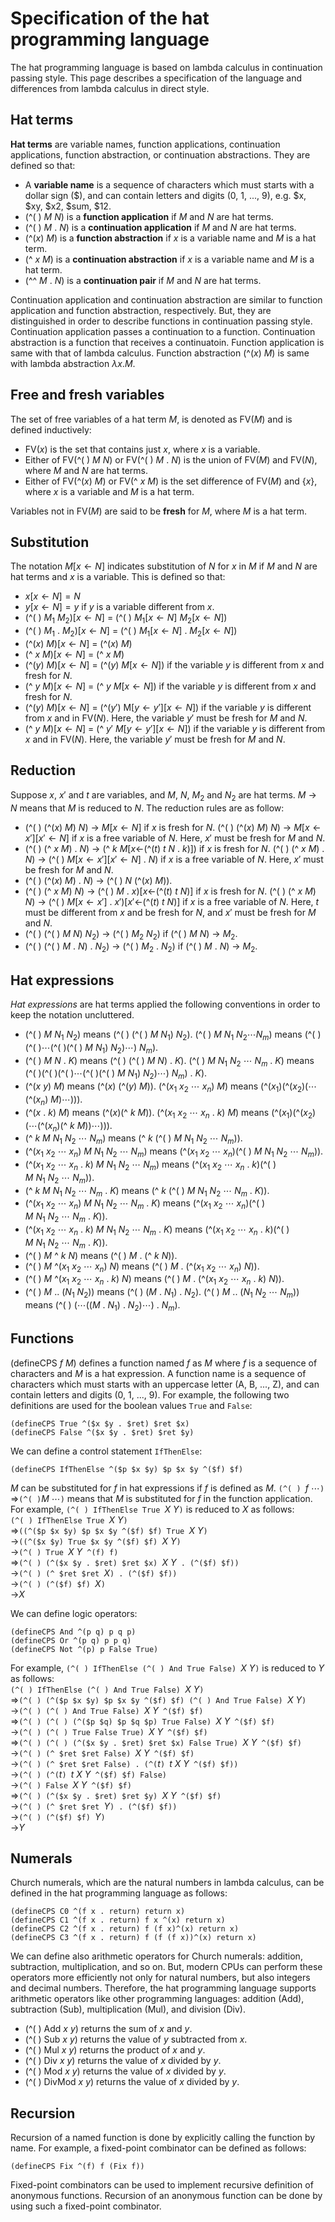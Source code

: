 # Specification of the hat programming language

The hat programming language is based on lambda calculus in continuation passing style.
This page describes a specification of the language and differences from lambda calculus in direct style.

## Hat terms

**Hat terms** are variable names, function applications, continuation applications, function abstraction, or continuation abstractions.
They are defined so that:
- A **variable name** is a sequence of characters which must starts with a dollar sign (\$), and can contain letters and digits (0, 1, ..., 9), e.g. $x, $xy, $x2, \$sum, \$12.
- (^( ) $M$ $N$) is a **function application** if $M$ and $N$ are hat terms.
- (^( ) $M$ . $N$) is a **continuation application** if $M$ and $N$ are hat terms.
- (^($x$) $M$) is a **function abstraction** if $x$ is a variable name and $M$ is a hat term.
- (^ $x\ M$) is a **continuation abstraction** if $x$ is a variable name and $M$ is a hat term.
- (^^ $M$ . $N$) is a **continuation pair** if $M$ and $N$ are hat terms.

Continuation application and continuation abstraction are similar to function application and function abstraction, respectively.
But, they are distinguished in order to describe functions in continuation passing style.
Continuation application passes a continuation to a function.
Continuation abstraction is a function that receives a continuatoin.
Function application is same with that of lambda calculus.
Function abstraction (^($x$) $M$) is same with lambda abstraction $\lambda x. M$.

## Free and fresh variables

The set of free variables of a hat term $M$, is denoted as FV($M$) and is defined inductively:
- FV($x$) is the set that contains just $x$, where $x$ is a variable.
- Either of FV(^( ) $M\ N$) or FV(^( ) $M\ .\ N$) is the union of FV($M$) and FV($N$), where $M$ and $N$ are hat terms.
- Either of FV(^($x$) $M$) or FV(^ $x\ M$) is the set difference of FV($M$) and $\{x\}$, where $x$ is a variable and $M$ is a hat term.

Variables not in FV($M$) are said to be **fresh** for $M$, where $M$ is a hat term.

## Substitution

The notation $M[x\leftarrow N]$ indicates substitution of $N$ for $x$ in $M$ if $M$ and $N$ are hat terms and $x$ is a variable.
This is defined so that:
- $x[x\leftarrow N] = N$
- $y[x\leftarrow N] = y$ if $y$ is a variable different from $x$.
- (^( ) $M_1\ M_2$)[$x\leftarrow N$] = (^( ) $M_1[x\leftarrow N]\ M_2[x\leftarrow N]$)
- (^( ) $M_1\ .\ M_2$)[$x\leftarrow N$] = (^( ) $M_1[x\leftarrow N]\ .\ M_2[x\leftarrow N]$)
- (^($x$) $M$)[$x\leftarrow N$] = (^($x$) $M$)
- (^ $x\ M$)[$x\leftarrow N$] = (^ $x\ M$)
- (^($y$) $M$)[$x\leftarrow N$] = (^($y$) $M$[$x\leftarrow N$]) if the variable $y$ is different from $x$ and fresh for $N$.
- (^ $y\ M$)[$x\leftarrow N$] = (^ $y\ M$[$x\leftarrow N$]) if the variable $y$ is different from $x$ and fresh for $N$.
- (^($y$) $M$)[$x\leftarrow N$] = (^($y'$) M[$y\leftarrow y'$][$x\leftarrow N$]) if the variable $y$ is different from $x$ and in FV($N$).
Here, the variable $y'$ must be fresh for $M$ and $N$.
- (^ $y\ M$)[$x\leftarrow N$] = (^ $y'\ M[y\leftarrow y'][x\leftarrow N]$) if the variable $y$ is different from $x$ and in FV($N$).
Here, the variable $y'$ must be fresh for $M$ and $N$.

## Reduction

Suppose $x$, $x'$ and $t$ are variables, and $M$, $N$, $M_2$ and $N_2$ are hat terms.
$M$ &rarr; $N$ means that $M$ is reduced to $N$.
The reduction rules are as follow:
- (^( ) (^($x$) $M$) $N$) &rarr; $M$[$x\leftarrow N$] if $x$ is fresh for $N$.
(^( ) (^($x$) $M$) $N$) &rarr; $M$[$x\leftarrow x'$][$x'\leftarrow N$] if $x$ is a free variable of $N$.
Here, $x'$ must be fresh for $M$ and $N$.
- (^( ) (^ $x$ $M$) . $N$) &rarr; (^ $k$ $M$[$x\leftarrow$(^($t$) $t$ $N$ . $k$)]) if $x$ is fresh for $N$.
(^( ) (^ $x$ $M$) . $N$) &rarr; (^( ) $M$[$x\leftarrow x'$][$x'\leftarrow N$] . $N$) if $x$ is a free variable of $N$.
Here, $x'$ must be fresh for $M$ and $N$.
- (^( ) (^($x$) $M$) . $N$) &rarr; (^( ) $N$ (^($x$) $M$)).
- (^( ) (^ $x$ $M$) $N$) &rarr; (^( ) $M$ . $x$)[$x\leftarrow$(^($t$) $t$ $N$)] if $x$ is fresh for $N$.
(^( ) (^ $x$ $M$) $N$) &rarr; (^( ) $M$[$x\leftarrow x'$] . $x'$)[$x'\leftarrow$(^($t$) $t$ $N$)] if $x$ is a free variable of $N$.
Here, $t$ must be different from $x$ and be fresh for $N$, and $x'$ must be fresh for $M$ and $N$.
- (^( ) (^( ) $M$ $N$) $N_2$) &rarr; (^( ) $M_2$ $N_2$) if (^( ) $M$ $N$) &rarr; $M_2$.
- (^( ) (^( ) $M$ . $N$) . $N_2$) &rarr; (^( ) $M_2$ . $N_2$) if (^( ) $M$ . $N$) &rarr; $M_2$.

## Hat expressions

*Hat expressions* are hat terms applied the following conventions in order to keep the notation uncluttered.
- (^( ) $M\ N_1\ N_2$) means (^( ) (^( ) $M\ N_1$) $N_2$).
(^( ) $M\ N_1\ N_2 \cdots N_m$) means (^( )(^( )$\cdots$(^( )(^( ) $M\ N_1$) $N_2$)$\cdots$) $N_m$).
- (^( ) $M\ N\ .\ K$) means (^( ) (^( ) $M\ N$) . $K$).
(^( ) $M\ N_1\ N_2\ \cdots\ N_m\ .\ K$) means (^( )(^( )(^( )$\cdots$(^( )(^( ) $M\ N_1$) $N_2$)$\cdots$) $N_m$) . $K$).
- (^($x\ y$) $M$) means (^($x$) (^($y$) $M$)).
(^($x_1\ x_2\ \cdots\ x_n$) $M$) means (^($x_1$)(^($x_2$)($\cdots$(^($x_n$) $M$)$\cdots$))).
- (^($x$ . $k$) $M$) means (^($x$)(^ $k$ $M$)).
(^($x_1\ x_2\ \cdots\ x_n\ .\ k$) $M$) means (^($x_1$)(^($x_2$)($\cdots$(^($x_n$)(^ $k\ M$))$\cdots$))).
- (^ $k\ M\ N_1\ N_2\ \cdots\ N_m$) means (^ $k$ (^( ) $M\ N_1\ N_2\ \cdots\ N_m$)).
- (^($x_1\ x_2\ \cdots\ x_n$) $M\ N_1\ N_2\ \cdots\ N_m$) means (^($x_1\ x_2\ \cdots\ x_n$)(^( ) $M\ N_1\ N_2\ \cdots\ N_m$)).
- (^($x_1\ x_2\ \cdots\ x_n\ .\ k$) $M\ N_1\ N_2\ \cdots\ N_m$) means (^($x_1\ x_2\ \cdots\ x_n\ .\ k$)(^( ) $M\ N_1\ N_2\ \cdots\ N_m$)).
- (^ $k\ M\ N_1\ N_2\ \cdots\ N_m\ .\ K$) means (^ $k$ (^( ) $M\ N_1\ N_2\ \cdots\ N_m\ .\ K$)).
- (^($x_1\ x_2\ \cdots\ x_n$) $M\ N_1\ N_2\ \cdots\ N_m\ .\ K$) means (^($x_1\ x_2\ \cdots\ x_n$)(^( ) $M\ N_1\ N_2\ \cdots\ N_m\ .\ K$)).
- (^($x_1\ x_2\ \cdots\ x_n\ .\ k$) $M\ N_1\ N_2\ \cdots\ N_m\ .\ K$) means (^($x_1\ x_2\ \cdots\ x_n\ .\ k$)(^( ) $M\ N_1\ N_2\ \cdots\ N_m\ .\ K$)).
- (^( ) $M$ ^ $k\ N$) means (^( ) $M$ . (^ $k\ N$)).
- (^( ) $M$ ^($x_1\ x_2\ \cdots\ x_n$) $N$) means (^( ) $M$ . (^($x_1\ x_2\ \cdots\ x_n$) $N$)).
- (^( ) $M$ ^($x_1\ x_2\ \cdots\ x_n\ .\ k$) $N$) means (^( ) $M$ . (^($x_1\ x_2\ \cdots\ x_n\ .\ k$) $N$)).
- (^( ) $M\ ..\ (N_1\ N_2)$) means (^( ) $(M\ .\ N_1)\ .\ N_2$).
(^( ) $M\ ..\ (N_1\ N_2\ \cdots\ N_m)$) means (^( ) $(\cdots((M\ .\ N_1)\ .\ N_2) \cdots)\ .\ N_m$).

## Functions

(defineCPS $f\ M$) defines a function named $f$ as $M$ where $f$ is a sequence of characters and $M$ is a hat expression.
A function name is a sequence of characters which must starts with an uppercase letter (A, B, ..., Z), and can contain letters and digits (0, 1, ..., 9).
For example, the following two definitions are used for the boolean values `True` and `False`:
```
(defineCPS True ^($x $y . $ret) $ret $x)
(defineCPS False ^($x $y . $ret) $ret $y)
```
We can define a control statement `IfThenElse`:
```
(defineCPS IfThenElse ^($p $x $y) $p $x $y ^($f) $f)
```
$M$ can be substituted for $f$ in hat expressions if $f$ is defined as $M$.
`(^( ) `$f\ \cdots$`) `&rArr;` (^( ) `$M\ \cdots$`)` means that $M$ is substituted for $f$ in the function application.
For example, `(^( ) IfThenElse True `$X\ Y$`)` is reduced to $X$ as follows:  
`(^( ) IfThenElse True `$X\ Y$`)`  
&rArr;`((^($p $x $y) $p $x $y ^($f) $f) True `$X\ Y$`)`  
&rarr;`((^($x $y) True $x $y ^($f) $f) `$X\ Y$`)`  
&rarr;`(^( ) True `$X\ Y$` ^(f) f)`  
&rArr;`(^( ) (^($x $y . $ret) $ret $x) `$X\ Y$` . (^($f) $f))`  
&rarr;`(^( ) (^ $ret $ret `$X$`) . (^($f) $f))`  
&rarr;`(^( ) (^($f) $f) `$X$`)`  
&rarr;$X$

We can define logic operators:
```
(defineCPS And ^(p q) p q p)  
(defineCPS Or ^(p q) p p q)  
(defineCPS Not ^(p) p False True)
```
For example, `(^( ) IfThenElse (^( ) And True False) `$X\ Y$`)` is reduced to $Y$ as follows:  
`(^( ) IfThenElse (^( ) And True False) `$X\ Y$`)`  
&rArr;`(^( ) (^($p $x $y) $p $x $y ^($f) $f) (^( ) And True False) `$X\ Y$`)`  
&rarr;`(^( ) (^( ) And True False) `$X\ Y$` ^($f) $f)`  
&rArr;`(^( ) (^( ) (^($p $q) $p $q $p) True False) `$X\ Y$` ^($f) $f)`  
&rarr;`(^( ) (^( ) True False True) `$X\ Y$` ^($f) $f)`  
&rArr;`(^( ) (^( ) (^($x $y . $ret) $ret $x) False True) `$X\ Y$` ^($f) $f)`  
&rarr;`(^( ) (^ $ret $ret False) `$X\ Y$` ^($f) $f)`  
&rarr;`(^( ) (^ $ret $ret False) . (^(`$t$`) `$t\ X\ Y$` ^($f) $f))`  
&rarr;`(^( ) (^(`$t$`) `$t\ X\ Y$` ^($f) $f) False)`  
&rarr;`(^( ) False `$X\ Y$` ^($f) $f)`  
&rArr;`(^( ) (^($x $y . $ret) $ret $y) `$X\ Y$` ^($f) $f)`  
&rarr;`(^( ) (^ $ret $ret `$Y$`) . (^($f) $f))`  
&rarr;`(^( ) (^($f) $f) `$Y$`)`  
&rarr;$Y$  

## Numerals

Church numerals, which are the natural numbers in lambda calculus, can be defined in the hat programming language as follows:
```
(defineCPS C0 ^(f x . return) return x)
(defineCPS C1 ^(f x . return) f x ^(x) return x)
(defineCPS C2 ^(f x . return) f (f x)^(x) return x)
(defineCPS C3 ^(f x . return) f (f (f x))^(x) return x)
```
We can define also arithmetic operators for Church numerals: addition, subtraction, multiplication, and so on.
But, modern CPUs can perform these operators more efficiently not only for natural numbers, but also integers and decimal numbers.
Therefore, the hat programming language supports arithmetic operators like other programming languages: addition (Add), subtraction (Sub), multiplication (Mul), and division (Div).
- (^( ) Add $x\ y$) returns the sum of $x$ and $y$.
- (^( ) Sub $x\ y$) returns the value of $y$ subtracted from $x$.
- (^( ) Mul $x\ y$) returns the product of $x$ and $y$.
- (^( ) Div $x\ y$) returns the value of $x$ divided by $y$.
- (^( ) Mod $x\ y$) returns the value of $x$ divided by $y$.
- (^( ) DivMod $x\ y$) returns the value of $x$ divided by $y$.

## Recursion

Recursion of a named function is done by explicitly calling the function by name.
For example, a fixed-point combinator can be defined as follows:
```
(defineCPS Fix ^(f) f (Fix f))
```
Fixed-point combinators can be used to implement recursive definition of anonymous functions.
Recursion of an anonymous function can be done by using such a fixed-point combinator.



<!--
&larr;
&rarr;
$\downarrow$
$\leftarrow$
-->
